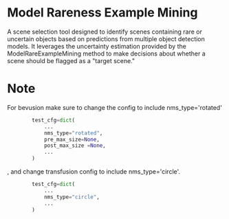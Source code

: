 # Model Rareness Example Mining
A scene selection tool designed to identify scenes containing rare or uncertain objects based on predictions from multiple object detection models. It leverages the uncertainty estimation provided by the ModelRareExampleMining method to make decisions about whether a scene should be flagged as a "target scene."

# Note
For bevusion make sure to change the config to include nms_type='rotated' 
```python
        test_cfg=dict(
            ...
            nms_type="rotated",
            pre_max_size=None,
            post_max_size =None,
            ...
        )
```
, and change transfusion config to include nms_type='circle'.
```python
        test_cfg=dict(
            ...
            nms_type="circle",
            ...
        )
```